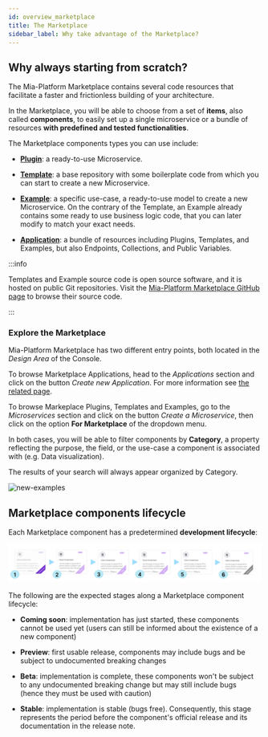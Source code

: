 ```yaml
---
id: overview_marketplace
title: The Marketplace
sidebar_label: Why take advantage of the Marketplace?
---
```

## Why always starting from scratch?

The Mia-Platform Marketplace contains several code resources that facilitate a faster and frictionless building of your architecture.

In the Marketplace, you will be able to choose from a set of **items**, also called **components**, to easily set up a single microservice or a bundle of resources **with predefined and tested functionalities**.

The Marketplace components types you can use include:

* **[Plugin](/plugins/mia-platform-plugins.md)**: a ready-to-use Microservice.  

* **[Template](/marketplace/templates/mia_templates.md)**: a base repository with some boilerplate code from which you can start to create a new Microservice.

* **[Example](/marketplace/examples/mia_examples.md)**: a specific use-case, a ready-to-use model to create a new Microservice. On the contrary of the Template, an Example already contains some ready to use business logic code, that you can later modify to match your exact needs.

* **[Application](/marketplace/applications/mia_applications.md)**: a bundle of resources including Plugins, Templates, and Examples, but also Endpoints, Collections, and Public Variables.

:::info

Templates and Example source code is open source software, and it is hosted on public Git repositories.
Visit the [Mia-Platform Marketplace GitHub page](https://github.com/mia-platform-marketplace) to browse their source code.

:::

### Explore the Marketplace

Mia-Platform Marketplace has two different entry points, both located in the *Design Area* of the Console.

To browse Marketplace Applications, head to the *Applications* section and click on the button *Create new Application*. 
For more information see [the related page](/docs/marketplace/applications/mia_applications.md).

To browse Markeplace Plugins, Templates and Examples, go to the *Microservices* section and click on the button *Create a Microservice*, then click on the option **For Marketplace** of the dropdown menu.

In both cases, you will be able to filter components by **Category**, a property reflecting the purpose, the field, or the use-case a component is associated with (e.g. Data visualization).

The results of your search will always appear organized by Category.

![new-examples](./img/marketplace.png)

## Marketplace components lifecycle

Each Marketplace component has a predetermined **development lifecycle**:

![lifecycle-stages](./img/component-lifecycle-final.png)

The following are the expected stages along a Marketplace component lifecycle:

* **Coming soon**: implementation has just started, these components cannot be used yet (users can still be informed about the existence of a new component)

* **Preview**: first usable release, components may include bugs and be subject to undocumented breaking changes

* **Beta**: implementation is complete, these components won't be subject to any undocumented breaking change but may still include bugs (hence they must be used with caution)

* **Stable**: implementation is stable (bugs free). Consequently, this stage represents the period before the component's official release and its documentation in the release note.
